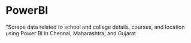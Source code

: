 # PowerBI
"Scrape data related to school and college details, courses, and location using Power BI in Chennai, Maharashtra, and Gujarat
